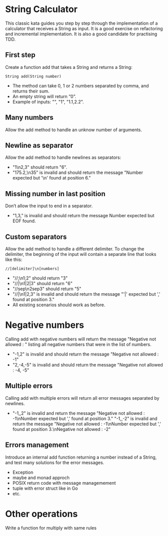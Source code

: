 # String Calculator

This classic kata guides you step by step through the implementation of a calculator that receives a String as input. It is a good exercise on refactoring and incremental implementation. It is also a good candidate for practising TDD.

## First step

Create a function add that takes a String and returns a String:

```
String add(String number)
```

- The method can take 0, 1 or 2 numbers separated by comma, and returns their sum.
- An empty string will return “0”.
- Example of inputs: "", "1", "1.1,2.2".

## Many numbers

Allow the add method to handle an unknow number of arguments.

## Newline as separator

Allow the add method to handle newlines as separators:

- "1\n2,3" should return "6".
- "175.2,\n35" is invalid and should return the message "Number expected but '\n' found at position 6."

## Missing number in last position

Don’t allow the input to end in a separator.

- "1,3," is invalid and should return the message Number expected but EOF found.

## Custom separators

Allow the add method to handle a different delimiter. To change the delimiter, the beginning of the input will contain a separate line that looks like this:

```
//[delimiter]\n[numbers]
```

- "//;\n1;2" should return "3"
- "//|\n1|2|3" should return "6"
- "//sep\n2sep3" should return "5"
- "//|\n1|2,3" is invalid and should return the message "'|' expected but ',' found at position 3."
- All existing scenarios should work as before.

# Negative numbers

Calling add with negative numbers will return the message "Negative not allowed : " listing all negative numbers that were in the list of numbers.

- "-1,2" is invalid and should return the message "Negative not allowed : -1"
- "2,-4,-5" is invalid and should return the message "Negative not allowed : -4, -5"

## Multiple errors

Calling add with multiple errors will return all error messages separated by newlines.

- "-1,,2" is invalid and return the message "Negative not allowed : -1\nNumber expected but ',' found at position 3." "-1,,-2" is invalid and return the message "Negative not allowed : -1\nNumber expected but ',' found at position 3.\nNegative not allowed : -2"

## Errors management

Introduce an internal add function returning a number instead of a String, and test many solutions for the error messages.

- Exception
- maybe and monad approch
- POSIX return code with message managemement
- tuple with error struct like in Go
- etc.

# Other operations

Write a function for multiply with same rules